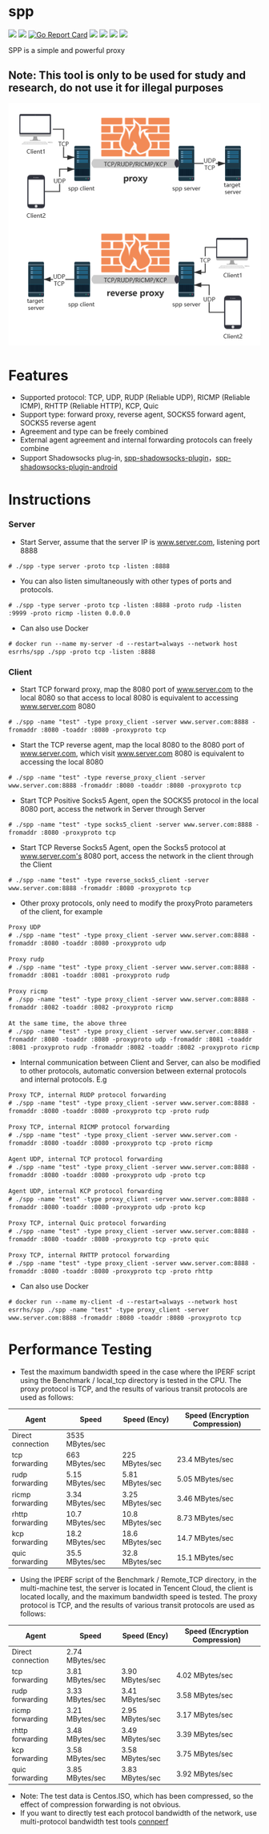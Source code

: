 # spp

[<img src="https://img.shields.io/github/license/esrrhs/spp">](https://github.com/esrrhs/spp)
[<img src="https://img.shields.io/github/languages/top/esrrhs/spp">](https://github.com/esrrhs/spp)
[![Go Report Card](https://goreportcard.com/badge/github.com/esrrhs/spp)](https://goreportcard.com/report/github.com/esrrhs/spp)
[<img src="https://img.shields.io/github/v/release/esrrhs/spp">](https://github.com/esrrhs/spp/releases)
[<img src="https://img.shields.io/github/downloads/esrrhs/spp/total">](https://github.com/esrrhs/spp/releases)
[<img src="https://img.shields.io/docker/pulls/esrrhs/spp">](https://hub.docker.com/repository/docker/esrrhs/spp)
[<img src="https://img.shields.io/github/actions/workflow/status/esrrhs/spp/go.yml?branch=master">](https://github.com/esrrhs/spp/actions)

SPP is a simple and powerful proxy

## Note: This tool is only to be used for study and research, do not use it for illegal purposes

![image](show.png)

# Features
* Supported protocol: TCP, UDP, RUDP (Reliable UDP), RICMP (Reliable ICMP), RHTTP (Reliable HTTP), KCP, Quic
* Support type: forward proxy, reverse agent, SOCKS5 forward agent, SOCKS5 reverse agent
* Agreement and type can be freely combined
* External agent agreement and internal forwarding protocols can freely combine
* Support Shadowsocks plug-in, [spp-shadowsocks-plugin](https://github.com/esrrhs/spp-shadowsocks-plugin)，[spp-shadowsocks-plugin-android](https://github.com/esrrhs/spp-shadowsocks-plugin-android)

# Instructions
### Server
* Start Server, assume that the server IP is www.server.com, listening port 8888
```
# ./spp -type server -proto tcp -listen :8888
```
* You can also listen simultaneously with other types of ports and protocols.
```
# ./spp -type server -proto tcp -listen :8888 -proto rudp -listen :9999 -proto ricmp -listen 0.0.0.0
```
* Can also use Docker
```
# docker run --name my-server -d --restart=always --network host esrrhs/spp ./spp -proto tcp -listen :8888
```
### Client
* Start TCP forward proxy, map the 8080 port of www.server.com to the local 8080 so that access to local 8080 is equivalent to accessing www.server.com 8080
```
# ./spp -name "test" -type proxy_client -server www.server.com:8888 -fromaddr :8080 -toaddr :8080 -proxyproto tcp
```
* Start the TCP reverse agent, map the local 8080 to the 8080 port of www.server.com, which visit www.server.com 8080 is equivalent to accessing the local 8080
```
# ./spp -name "test" -type reverse_proxy_client -server www.server.com:8888 -fromaddr :8080 -toaddr :8080 -proxyproto tcp
```
* Start TCP Positive Socks5 Agent, open the SOCKS5 protocol in the local 8080 port, access the network in Server through Server
```
# ./spp -name "test" -type socks5_client -server www.server.com:8888 -fromaddr :8080 -proxyproto tcp
```
* Start TCP Reverse Socks5 Agent, open the Socks5 protocol at www.server.com's 8080 port, access the network in the client through the Client
```
# ./spp -name "test" -type reverse_socks5_client -server www.server.com:8888 -fromaddr :8080 -proxyproto tcp
```
* Other proxy protocols, only need to modify the proxyProto parameters of the client, for example

```
Proxy UDP
# ./spp -name "test" -type proxy_client -server www.server.com:8888 -fromaddr :8080 -toaddr :8080 -proxyproto udp

Proxy rudp
# ./spp -name "test" -type proxy_client -server www.server.com:8888 -fromaddr :8081 -toaddr :8081 -proxyproto rudp

Proxy ricmp
# ./spp -name "test" -type proxy_client -server www.server.com:8888 -fromaddr :8082 -toaddr :8082 -proxyproto ricmp

At the same time, the above three
# ./spp -name "test" -type proxy_client -server www.server.com:8888 -fromaddr :8080 -toaddr :8080 -proxyproto udp -fromaddr :8081 -toaddr :8081 -proxyproto rudp -fromaddr :8082 -toaddr :8082 -proxyproto ricmp

```
* Internal communication between Client and Server, can also be modified to other protocols, automatic conversion between external protocols and internal protocols. E.g

```
Proxy TCP, internal RUDP protocol forwarding
# ./spp -name "test" -type proxy_client -server www.server.com:8888 -fromaddr :8080 -toaddr :8080 -proxyproto tcp -proto rudp

Proxy TCP, internal RICMP protocol forwarding
# ./spp -name "test" -type proxy_client -server www.server.com -fromaddr :8080 -toaddr :8080 -proxyproto tcp -proto ricmp

Agent UDP, internal TCP protocol forwarding
# ./spp -name "test" -type proxy_client -server www.server.com:8888 -fromaddr :8080 -toaddr :8080 -proxyproto udp -proto tcp

Agent UDP, internal KCP protocol forwarding
# ./spp -name "test" -type proxy_client -server www.server.com:8888 -fromaddr :8080 -toaddr :8080 -proxyproto udp -proto kcp

Proxy TCP, internal Quic protocol forwarding
# ./spp -name "test" -type proxy_client -server www.server.com:8888 -fromaddr :8080 -toaddr :8080 -proxyproto tcp -proto quic

Proxy TCP, internal RHTTP protocol forwarding
# ./spp -name "test" -type proxy_client -server www.server.com:8888 -fromaddr :8080 -toaddr :8080 -proxyproto tcp -proto rhttp
```
* Can also use Docker

```
# docker run --name my-client -d --restart=always --network host esrrhs/spp ./spp -name "test" -type proxy_client -server www.server.com:8888 -fromaddr :8080 -toaddr :8080 -proxyproto tcp
```

# Performance Testing
* Test the maximum bandwidth speed in the case where the IPERF script using the Benchmark / local_tcp directory is tested in the CPU. The proxy protocol is TCP, and the results of various transit protocols are used as follows:

|     Agent | Speed | Speed (Ency) | Speed (Encryption Compression)
|--------------|----------|----------|----------|
| Direct connection | 3535 MBytes/sec | | |
| tcp forwarding  | 663 MBytes/sec | 225 MBytes/sec | 23.4 MBytes/sec |
| rudp forwarding  | 5.15 MBytes/sec | 5.81 MBytes/sec | 5.05 MBytes/sec|
| ricmp forwarding  | 3.34 MBytes/sec | 3.25 MBytes/sec|3.46 MBytes/sec |
| rhttp forwarding  | 10.7 MBytes/sec | 10.8 MBytes/sec| 8.73 MBytes/sec|
| kcp forwarding  | 18.2 MBytes/sec | 18.6 MBytes/sec| 14.7 MBytes/sec|
| quic forwarding  | 35.5 MBytes/sec | 32.8 MBytes/sec|15.1 MBytes/sec |

* Using the IPERF script of the Benchmark / Remote_TCP directory, in the multi-machine test, the server is located in Tencent Cloud, the client is located locally, and the maximum bandwidth speed is tested. The proxy protocol is TCP, and the results of various transit protocols are used as follows:

|     Agent | Speed | Speed (Ency) | Speed (Encryption Compression)
|--------------|----------|----------|----------|
| Direct connection | 2.74 MBytes/sec | | |
| tcp forwarding | 3.81 MBytes/sec |3.90 MBytes/sec | 4.02 MBytes/sec|
| rudp forwarding | 3.33 MBytes/sec | 3.41 MBytes/sec| 3.58 MBytes/sec|
| ricmp forwarding | 3.21 MBytes/sec | 2.95 MBytes/sec| 3.17 MBytes/sec|
| rhttp forwarding | 3.48 MBytes/sec |3.49 MBytes/sec |3.39 MBytes/sec |
| kcp forwarding | 3.58 MBytes/sec |3.58 MBytes/sec | 3.75 MBytes/sec |
| quic forwarding | 3.85 MBytes/sec | 3.83 MBytes/sec | 3.92 MBytes/sec |


* Note: The test data is Centos.ISO, which has been compressed, so the effect of compression forwarding is not obvious.
* If you want to directly test each protocol bandwidth of the network, use multi-protocol bandwidth test tools [connperf](https://github.com/esrrhs/connperf)

